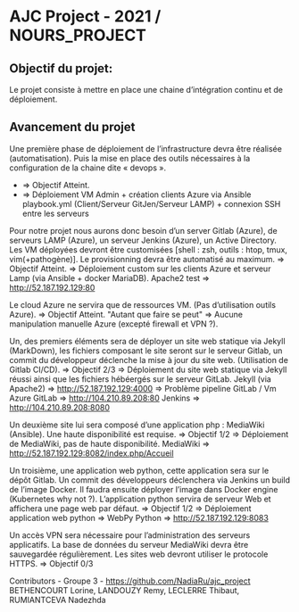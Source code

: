 # AJC Project - 2021 /  NOURS_PROJECT

## Objectif du projet: 
Le projet consiste à mettre en place une chaine d’intégration continu et de déploiement. 

## Avancement du projet
Une première phase de déploiement de l’infrastructure devra être réalisée (automatisation). Puis la mise en place des outils nécessaires à la configuration de la chaine dite « devops ».
* => Objectif Atteint.
* => Déploiement VM Admin + création clients Azure via Ansible playbook.yml (Client/Serveur GitJen/Serveur LAMP) + connexion SSH entre les serveurs
	
Pour notre projet nous aurons donc besoin d’un server Gitlab (Azure), de serveurs LAMP (Azure), un serveur Jenkins (Azure), un Active Directory. Les VM déployées devront être customisées [shell : zsh, outils : htop, tmux, vim(+pathogène)]. Le provisionning devra être automatisé au maximum.
	=> Objectif Atteint.
	=> Déploiement custom sur les clients Azure et serveur Lamp (via Ansible + docker MariaDB).
	Apache2 test => http://52.187.192.129:80

Le cloud Azure ne servira que de ressources VM. (Pas d’utilisation outils Azure).
	=> Objectif Atteint. "Autant que faire se peut"
	=> Aucune manipulation manuelle Azure (excepté firewall et VPN ?).

Un, des premiers éléments sera de déployer un site web statique via Jekyll (MarkDown), les fichiers composant le site seront sur le serveur Gitlab, un commit du développeur déclenche la mise à jour du site web. (Utilisation de Gitlab CI/CD).
	=> Objectif 2/3
	=> Déploiement du site web statique via Jekyll réussi ainsi que les fichiers hébéergés sur le serveur GitLab.
	Jekyll (via Apache2) => http://52.187.192.129:4000
	=> Problème pipeline GitLab / Vm Azure
	GitLab => http://104.210.89.208:80
	Jenkins => http://104.210.89.208:8080

Un deuxième site lui sera composé d’une application php : MediaWiki (Ansible). Une haute disponibilité est requise.
	=> Objectif 1/2
	=> Déploiement de MediaWiki, pas de haute disponibilité.
	MediaWiki => http://52.187.192.129:8082/index.php/Accueil

Un troisième, une application web python, cette application sera sur le dépôt Gitlab. Un commit des développeurs déclenchera via Jenkins un build de l’image Docker. Il faudra ensuite déployer l’image dans Docker engine (Kubernetes why not ?). L’application python servira de serveur Web et affichera une page web par défaut.
	=> Objectif 1/2
	=> Déploiement application web python
	=> WebPy Python => http://52.187.192.129:8083

Un accès VPN sera nécessaire pour l’administration des serveurs applicatifs. La base de données du serveur MediaWiki devra être sauvegardée régulièrement. Les sites web devront utiliser le protocole HTTPS.
	=> Objectif 0/3


Contributors - Groupe 3 - https://github.com/NadiaRu/ajc_project
BETHENCOURT Lorine, LANDOUZY Remy, LECLERRE Thibaut, RUMIANTCEVA Nadezhda
